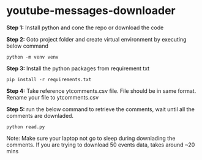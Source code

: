 # youtube-messages-downloader

**Step 1:** Install python and cone the repo or download the code

**Step 2:** Goto project folder and create virtual environment by executing below command 
```
python -m venv venv
```

**Step 3:** Install the python packages from requirement txt 
```
pip install -r requirements.txt
```

**Step 4:** Take reference ytcomments.csv file. File should be in same format. Rename your file to ytcomments.csv

**Step 5:** run the below command to retrieve the comments, wait until all the comments are downladed. 
```
python read.py 
```

Note: Make sure your laptop not go to sleep during downlading the comments. If you are trying to download 50 events data, takes around ~20 mins
